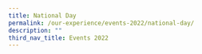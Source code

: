 ```yaml
---
title: National Day
permalink: /our-experience/events-2022/national-day/
description: ""
third_nav_title: Events 2022
---
```

